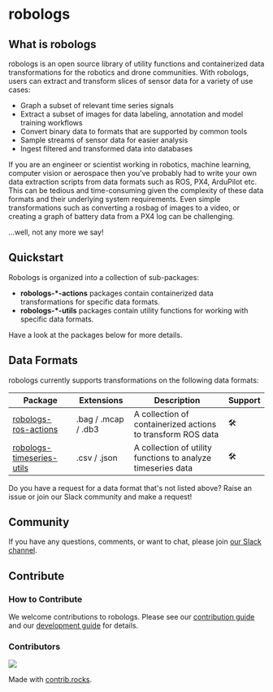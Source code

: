 # robologs

## What is robologs

robologs is an open source library of utility functions and containerized data transformations for the robotics and drone communities. With robologs, users can extract and transform slices of sensor data for a variety of use cases:

- Graph a subset of relevant time series signals
- Extract a subset of images for data labeling, annotation and model training workflows
- Convert binary data to formats that are supported by common tools
- Sample streams of sensor data for easier analysis
- Ingest filtered and transformed data into databases

If you are an engineer or scientist working in robotics, machine learning, computer vision or aerospace then you've probably had to write your own data extraction scripts from data formats such as ROS, PX4, ArduPilot etc. This can be tedious and time-consuming given the complexity of these data formats and their underlying system requirements. Even simple transformations such as converting a rosbag of images to a video, or creating a graph of battery data from a PX4 log can be challenging.

...well, not any more we say! 

## Quickstart<a name="quickstart" />

Robologs is organized into a collection of sub-packages: 

- **robologs-*-actions** packages contain containerized data transformations for specific data formats.
- **robologs-*-utils** packages contain utility functions for working with specific data formats.

Have a look at the packages below for more details.

## Data Formats<a name="data-formats" />

robologs currently supports transformations on the following data formats:

| Package                                                                             | Extensions          | Description                                                  | Support 
|-------------------------------------------------------------------------------------|---------------------|--------------------------------------------------------------|---------|
| [robologs-ros-actions](https://github.com/roboto-ai/robologs-ros-actions)           | .bag / .mcap / .db3 | A collection of containerized actions to transform ROS data  | 🛠      |
| [robologs-timeseries-utils](https://github.com/roboto-ai/robologs-timeseries-utils) | .csv / .json        | A collection of utility functions to analyze timeseries data | 🛠      |

Do you have a request for a data format that's not listed above? Raise an issue or join our Slack community and make a request!

## Community

If you have any questions, comments, or want to chat, please join [our Slack channel](#).

## Contribute 
### How to Contribute

We welcome contributions to robologs. Please see our [contribution guide](#) and our [development guide](#) for details.

### Contributors

<a href="https://github.com/roboto-dev/robologs/graphs/contributors">
  <img src="https://contrib.rocks/image?repo=roboto-dev/robologs" />
</a>

Made with [contrib.rocks](https://contrib.rocks).
